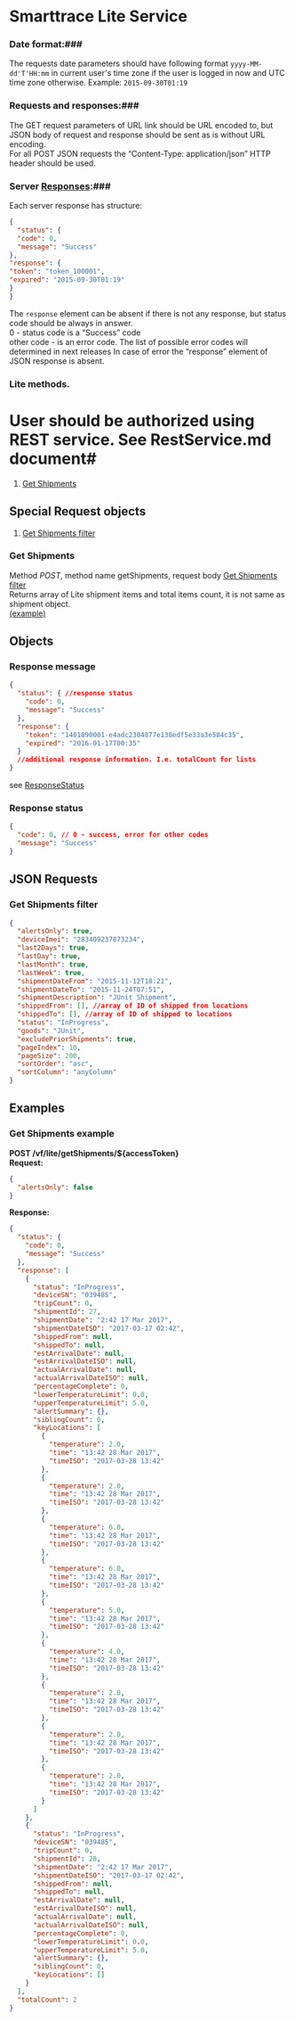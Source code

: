 # Smarttrace Lite Service

### Date format:###
The requests date parameters should have following format `yyyy-MM-dd'T'HH:mm` in current user's time zone if the user is logged in now and UTC time zone otherwise. Example:
`2015-09-30T01:19`
### Requests and responses:###
The GET request parameters of URL link should be URL encoded to, but JSON body of request and response should be
sent as is without URL encoding.  
For all POST JSON requests the “Content-Type: application/json” HTTP header should be used.
### Server [Responses](#markdown-header-response-message):###
Each server response has structure:
```json
{
  "status": {
  "code": 0,
  "message": "Success"
},  
"response": {
"token": "token_100001",  
"expired": "2015-09-30T01:19"
}
}  
```
  The `response` element can be absent if there is not any response, but status code should be always in answer.  
0 - status code is a “Success” code  
other code - is an error code. The list of possible error codes will determined in next releases 
In case of error the “response” element of JSON response is absent.  
### Lite methods.
# User should be authorized using REST service. See RestService.md document#

1. [Get Shipments](#markdown-header-get-shipments) 

## Special Request objects ##
1. [Get Shipments filter](#markdown-header-get-shipments-filter)

### Get Shipments ###
Method *POST*, method name getShipments, request body [Get Shipments filter](#markdown-header-get-shipments-filter)  
Returns array of Lite shipment items and total items count,
it is not same as shipment object.  
[(example)](#markdown-header-get-shipments-example)

## Objects
### Response message ###
```json
{
  "status": { //response status
    "code": 0,
    "message": "Success"
  },
  "response": {
    "token": "1401890001-e4adc2304877e138edf5e33a3e584c35",
    "expired": "2016-01-17T00:35"
  }
  //additional response information. I.e. totalCount for lists
}
```
see [ResponseStatus](#markdown-header-response-status)
### Response status ###
```json
{
  "code": 0, // 0 - success, error for other codes
  "message": "Success"
}
```

## JSON Requests ##
### Get Shipments filter ###
```json
{
  "alertsOnly": true,
  "deviceImei": "283409237873234",
  "last2Days": true,
  "lastDay": true,
  "lastMonth": true,
  "lastWeek": true,
  "shipmentDateFrom": "2015-11-12T18:21",
  "shipmentDateTo": "2015-11-24T07:51",
  "shipmentDescription": "JUnit Shipment",
  "shippedFrom": [], //array of ID of shipped from locations
  "shippedTo": [], //array of ID of shipped to locations
  "status": "InProgress",
  "goods": "JUnit",
  "excludePriorShipments": true,
  "pageIndex": 10,
  "pageSize": 200,
  "sortOrder": "asc",
  "sortColumn": "anyColumn"
}
```

## Examples ##
### Get Shipments example ###
**POST /vf/lite/getShipments/${accessToken}**  
**Request:**  
```json
{
  "alertsOnly": false
}
```
**Response:**  
```json
{
  "status": {
    "code": 0,
    "message": "Success"
  },
  "response": [
    {
      "status": "InProgress",
      "deviceSN": "039485",
      "tripCount": 0,
      "shipmentId": 27,
      "shipmentDate": "2:42 17 Mar 2017",
      "shipmentDateISO": "2017-03-17 02:42",
      "shippedFrom": null,
      "shippedTo": null,
      "estArrivalDate": null,
      "estArrivalDateISO": null,
      "actualArrivalDate": null,
      "actualArrivalDateISO": null,
      "percentageComplete": 0,
      "lowerTemperatureLimit": 0.0,
      "upperTemperatureLimit": 5.0,
      "alertSummary": {},
      "siblingCount": 0,
      "keyLocations": [
        {
          "temperature": 2.0,
          "time": "13:42 28 Mar 2017",
          "timeISO": "2017-03-28 13:42"
        },
        {
          "temperature": 2.0,
          "time": "13:42 28 Mar 2017",
          "timeISO": "2017-03-28 13:42"
        },
        {
          "temperature": 6.0,
          "time": "13:42 28 Mar 2017",
          "timeISO": "2017-03-28 13:42"
        },
        {
          "temperature": 6.0,
          "time": "13:42 28 Mar 2017",
          "timeISO": "2017-03-28 13:42"
        },
        {
          "temperature": 5.0,
          "time": "13:42 28 Mar 2017",
          "timeISO": "2017-03-28 13:42"
        },
        {
          "temperature": 4.0,
          "time": "13:42 28 Mar 2017",
          "timeISO": "2017-03-28 13:42"
        },
        {
          "temperature": 2.0,
          "time": "13:42 28 Mar 2017",
          "timeISO": "2017-03-28 13:42"
        },
        {
          "temperature": 2.0,
          "time": "13:42 28 Mar 2017",
          "timeISO": "2017-03-28 13:42"
        },
        {
          "temperature": 2.0,
          "time": "13:42 28 Mar 2017",
          "timeISO": "2017-03-28 13:42"
        }
      ]
    },
    {
      "status": "InProgress",
      "deviceSN": "039485",
      "tripCount": 0,
      "shipmentId": 28,
      "shipmentDate": "2:42 17 Mar 2017",
      "shipmentDateISO": "2017-03-17 02:42",
      "shippedFrom": null,
      "shippedTo": null,
      "estArrivalDate": null,
      "estArrivalDateISO": null,
      "actualArrivalDate": null,
      "actualArrivalDateISO": null,
      "percentageComplete": 0,
      "lowerTemperatureLimit": 0.0,
      "upperTemperatureLimit": 5.0,
      "alertSummary": {},
      "siblingCount": 0,
      "keyLocations": []
    }
  ],
  "totalCount": 2
}
```

